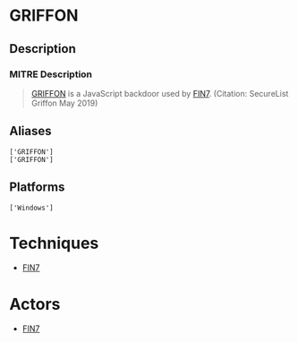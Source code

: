 
# GRIFFON

## Description

### MITRE Description

> [GRIFFON](https://attack.mitre.org/software/S0417) is a JavaScript backdoor used by [FIN7](https://attack.mitre.org/groups/G0046). (Citation: SecureList Griffon May 2019)

## Aliases

```
['GRIFFON']
['GRIFFON']
```

## Platforms

```
['Windows']
```

# Techniques


* [FIN7](../techniques/FIN7.md)


# Actors


* [FIN7](../actors/FIN7.md)

